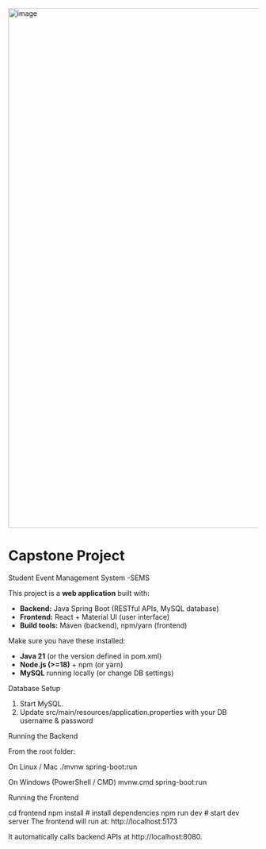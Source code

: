 <img width="1331" height="1048" alt="image" src="https://github.com/user-attachments/assets/6ac54181-7ef1-4efa-87bf-67870416dbac" />

# Capstone Project 
Student Event Management System -SEMS

This project is a **web application** built with:
- **Backend:** Java Spring Boot (RESTful APIs, MySQL database)
- **Frontend:** React + Material UI (user interface)
- **Build tools:** Maven (backend), npm/yarn (frontend)

Make sure you have these installed:

- **Java 21** (or the version defined in pom.xml)
- **Node.js (>=18)** + npm (or yarn)
- **MySQL** running locally (or change DB settings)



Database Setup
1. Start MySQL.
2. Update src/main/resources/application.properties with your DB username & password

Running the Backend

From the root folder:

On Linux / Mac
./mvnw spring-boot:run

On Windows (PowerShell / CMD)
mvnw.cmd spring-boot:run

Running the Frontend

cd frontend
npm install   # install dependencies
npm run dev   # start dev server
The frontend will run at: http://localhost:5173

It automatically calls backend APIs at http://localhost:8080.

